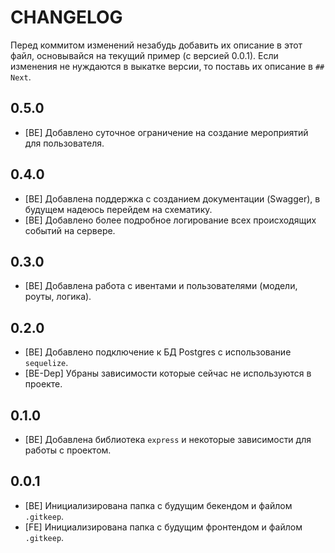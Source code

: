 # CHANGELOG
Перед коммитом изменений незабудь добавить их описание в этот файл, основывайся на текущий пример (с версией 0.0.1). Если изменения не нуждаются в выкатке версии, то поставь их описание в `## Next`.

## 0.5.0

- [BE] Добавлено суточное ограничение на создание мероприятий для пользователя.

## 0.4.0

- [BE] Добавлена поддержка с созданием документации (Swagger), в будущем надеюсь перейдем на схематику.
- [BE] Добавлено более подробное логирование всех происходящих событий на сервере.

## 0.3.0

- [BE] Добавлена работа с ивентами и пользователями (модели, роуты, логика).

## 0.2.0

- [BE] Добавлено подключение к БД Postgres с использование `sequelize`.
- [BE-Dep] Убраны зависимости которые сейчас не используются в проекте.

## 0.1.0

- [BE] Добавлена библиотека `express` и некоторые зависимости для работы с проектом.

## 0.0.1

- [BE] Инициализирована папка с будущим бекендом и файлом `.gitkeep`.
- [FE] Инициализирована папка с будущим фронтендом и файлом `.gitkeep`.

